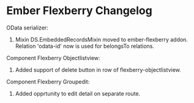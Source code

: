 # Ember Flexberry Changelog

OData serializer:
1) Mixin DS.EmbeddedRecordsMixin moved to ember-flexberry addon. Relation 'odata-id' now is used for belongsTo relations.

Component Flexberry Objectlistview:
1) Added support of delete button in row of flexberry-objectlistview.

Component Flexberry Groupedit:
1) Added opprtunity to edit detail on separate route.
